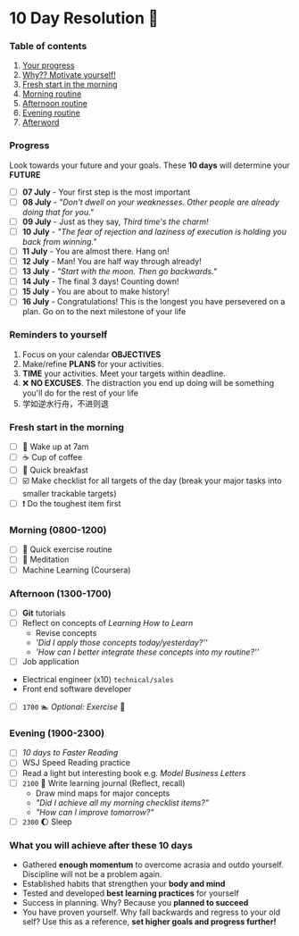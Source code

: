 # 10 Day Resolution :100:

### Table of contents
1. [Your progress](#progress)
2. [Why?? Motivate yourself!](#reminder)
3. [Fresh start in the morning](#fresh)
4. [Morning routine](#morning)
5. [Afternoon routine](#afternoon)
6. [Evening routine](#evening)
7. [Afterword](#after)


### <a id="progress">Progress</a>
Look towards your future and your goals. These **10 days** will determine your **FUTURE**
- [ ] **07 July** - Your first step is the most important
- [ ] **08 July** - *"Don't dwell on your weaknesses. Other people are already doing that for you."*
- [ ] **09 July** - Just as they say, *Third time's the charm!*
- [ ] **10 July** - *"The fear of rejection and laziness of execution is holding you back from winning."*
- [ ] **11 July** - You are almost there. Hang on!
- [ ] **12 July** - Man! You are half way through already!
- [ ] **13 July** - *"Start with the moon. Then go backwards."*
- [ ] **14 July** - The final 3 days! Counting down!
- [ ] **15 July** - You are about to make history!
- [ ] **16 July** - Congratulations! This is the longest you have persevered on a plan. Go on to the next milestone of your life

### <a id="reminder">Reminders to yourself</a>
1. Focus on your calendar **OBJECTIVES**
2. Make/refine **PLANS** for your activities.
3. **TIME** your activities. Meet your targets within deadline.
4. :x: **NO EXCUSES**. The distraction you end up doing will be something you'll do
for the rest of your life
5. 学如逆水行舟，不进则退

### <a id="fresh">Fresh start in the morning </a>
- [ ] :sunrise: Wake up at 7am
- [ ] :coffee: Cup of coffee
- [ ] :bread: Quick breakfast
- [ ] :ballot_box_with_check: Make checklist for all targets of the day (break your major tasks into smaller trackable targets)
- [ ] :heavy_exclamation_mark: Do the toughest item first

### <a id="morning"> Morning (0800-1200)</a>
 - [ ] :muscle: Quick exercise routine
 - [ ] :pray: Meditation
 - [ ] Machine Learning (Coursera)

### <a id="afternoon">Afternoon (1300-1700)</a>
 - [ ] **Git** tutorials
 - [ ] Reflect on concepts of *Learning How to Learn*
   - Revise concepts
   - *'Did I apply those concepts today/yesterday?''*
   - *'How can I better integrate these concepts into my routine?''*
 - [ ] Job application
  - Electrical engineer (x10) `technical/sales`
  - Front end software developer
 - [ ] `1700` :swimmer: *Optional: Exercise* :runner:

### <a id="evening">Evening (1900-2300)</a>
- [ ] *10 days to Faster Reading*
- [ ] WSJ Speed Reading practice
- [ ] Read a light but interesting book e.g. *Model Business Letters*
- [ ] `2100` :notebook: Write learning journal (Reflect, recall)
  - Draw mind maps for major concepts
  - *"Did I achieve all my morning checklist items?"*
  - *"How can I improve tomorrow?"*
- [ ] `2300` :moon: Sleep

### <a id="after">What you will achieve after these 10 days</a>
- Gathered **enough momentum** to overcome acrasia and outdo yourself. Discipline will not be a problem again.
- Established habits that strengthen your **body and mind**
- Tested and developed **best learning practices** for yourself
- Success in planning. Why? Because you **planned to succeed**
- You have proven yourself. Why fall backwards and regress to your old self? Use this as a reference, **set higher goals and progress further!**
